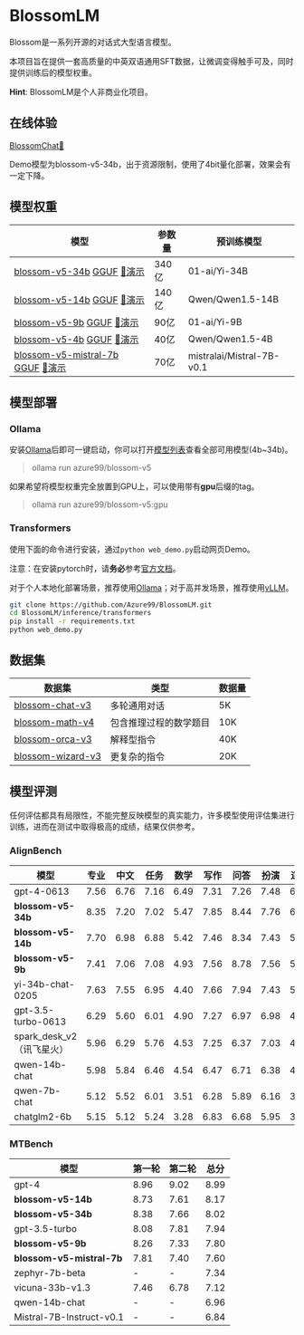 # BlossomLM

Blossom是一系列开源的对话式大型语言模型。

本项目旨在提供一套高质量的中英双语通用SFT数据，让微调变得触手可及，同时提供训练后的模型权重。

**Hint**: BlossomLM是个人非商业化项目。

## 在线体验

[BlossomChat🚀](https://blossom-chat.com/)

Demo模型为blossom-v5-34b，出于资源限制，使用了4bit量化部署，效果会有一定下降。

## 模型权重

| 模型                                                         | 参数量 | 预训练模型                |
| ------------------------------------------------------------ | ------ | ------------------------- |
| [blossom-v5-34b](https://huggingface.co/Azure99/blossom-v5-34b) [GGUF](https://huggingface.co/Azure99/blossom-v5-34b-gguf/tree/main) [🌼演示](https://blossom-chat.com/) | 340亿  | 01-ai/Yi-34B              |
| [blossom-v5-14b](https://huggingface.co/Azure99/blossom-v5-14b) [GGUF](https://huggingface.co/Azure99/blossom-v5-14b-gguf/tree/main) [🤗演示](https://azure99-blossom-14b-demo.hf.space/) | 140亿  | Qwen/Qwen1.5-14B          |
| [blossom-v5-9b](https://huggingface.co/Azure99/blossom-v5-9b) [GGUF](https://huggingface.co/Azure99/blossom-v5-9b-gguf/tree/main) [🤗演示](https://azure99-blossom-9b-demo.hf.space/) | 90亿   | 01-ai/Yi-9B               |
| [blossom-v5-4b](https://huggingface.co/Azure99/blossom-v5-4b) [GGUF](https://huggingface.co/Azure99/blossom-v5-4b-gguf/tree/main) [🤗演示](https://azure99-blossom-4b-demo.hf.space/) | 40亿   | Qwen/Qwen1.5-4B           |
| [blossom-v5-mistral-7b](https://huggingface.co/Azure99/blossom-v5-mistral-7b) [GGUF](https://huggingface.co/Azure99/blossom-v5-mistral-7b-gguf/tree/main) [🤗演示](https://azure99-blossom-mistral-7b-demo.hf.space/) | 70亿   | mistralai/Mistral-7B-v0.1 |

## 模型部署

### Ollama

安装[Ollama](https://ollama.com/)后即可一键启动，你可以打开[模型列表](https://ollama.com/azure99/blossom-v5)查看全部可用模型(4b~34b)。

> ollama run azure99/blossom-v5

如果希望将模型权重完全放置到GPU上，可以使用带有**gpu**后缀的tag。

> ollama run azure99/blossom-v5:gpu

### Transformers

使用下面的命令进行安装，通过`python web_demo.py`启动网页Demo。

注意：在安装pytorch时，请**务必**参考[官方文档](https://pytorch.org/get-started/locally/)。

对于个人本地化部署场景，推荐使用[Ollama](https://ollama.com/)；对于高并发场景，推荐使用[vLLM](https://docs.vllm.ai/en/latest/)。

```bash
git clone https://github.com/Azure99/BlossomLM.git
cd BlossomLM/inference/transformers
pip install -r requirements.txt
python web_demo.py
```

## 数据集

| 数据集                                                       | 类型                   | 数据量 |
| ------------------------------------------------------------ | ---------------------- | ------ |
| [blossom-chat-v3](https://huggingface.co/datasets/Azure99/blossom-chat-v3) | 多轮通用对话           | 5K     |
| [blossom-math-v4](https://huggingface.co/datasets/Azure99/blossom-math-v4) | 包含推理过程的数学题目 | 10K    |
| [blossom-orca-v3](https://huggingface.co/datasets/Azure99/blossom-orca-v3) | 解释型指令             | 40K    |
| [blossom-wizard-v3](https://huggingface.co/datasets/Azure99/blossom-wizard-v3) | 更复杂的指令           | 20K    |

## 模型评测

任何评估都具有局限性，不能完整反映模型的真实能力，许多模型使用评估集进行训练，进而在测试中取得极高的成绩，结果仅供参考。

### AlignBench

| 模型                      | 专业 | 中文 | 任务 | 数学 | 写作 | 问答 | 扮演 | 逻辑 | 推理 | 语言 | 总分 |
| ------------------------- | ---- | ---- | ---- | ---- | ---- | ---- | ---- | ---- | ---- | ---- | ---- |
| gpt-4-0613                | 7.56 | 6.76 | 7.16 | 6.49 | 7.31 | 7.26 | 7.48 | 6.33 | 6.41 | 7.25 | 6.83 |
| **blossom-v5-34b**        | 8.35 | 7.20 | 7.02 | 5.47 | 7.85 | 8.44 | 7.76 | 6.09 | 5.78 | 7.77 | 6.78 |
| **blossom-v5-14b**        | 7.70 | 6.98 | 6.88 | 5.42 | 7.46 | 8.34 | 7.43 | 5.83 | 5.63 | 7.47 | 6.55 |
| **blossom-v5-9b**         | 7.41 | 7.06 | 7.08 | 4.93 | 7.56 | 8.78 | 7.56 | 5.42 | 5.18 | 7.57 | 6.38 |
| yi-34b-chat-0205          | 7.63 | 7.55 | 6.95 | 4.40 | 7.66 | 7.94 | 7.43 | 5.76 | 5.08 | 7.53 | 6.30 |
| gpt-3.5-turbo-0613        | 6.29 | 5.60 | 6.01 | 4.90 | 7.27 | 6.97 | 6.98 | 4.79 | 4.85 | 6.52 | 5.68 |
| spark_desk_v2（讯飞星火） | 5.96 | 6.29 | 5.76 | 4.53 | 7.25 | 6.37 | 7.03 | 4.62 | 4.58 | 6.44 | 5.51 |
| qwen-14b-chat             | 5.98 | 5.84 | 6.46 | 4.54 | 6.47 | 6.71 | 6.38 | 4.50 | 4.52 | 6.31 | 5.41 |
| qwen-7b-chat              | 5.12 | 5.52 | 6.01 | 3.51 | 6.28 | 5.89 | 6.16 | 3.80 | 3.65 | 5.83 | 4.74 |
| chatglm2-6b               | 5.15 | 5.12 | 5.24 | 3.28 | 6.83 | 6.68 | 5.95 | 3.35 | 3.31 | 5.83 | 4.57 |

### MTBench

| 模型                      | 第一轮 | 第二轮 | 总分 |
| ------------------------- | ------ | ------ | ---- |
| gpt-4                     | 8.96   | 9.02   | 8.99 |
| **blossom-v5-14b**        | 8.73   | 7.61   | 8.17 |
| **blossom-v5-34b**        | 8.38   | 7.66   | 8.02 |
| gpt-3.5-turbo             | 8.08   | 7.81   | 7.94 |
| **blossom-v5-9b**         | 8.26   | 7.33   | 7.80 |
| **blossom-v5-mistral-7b** | 7.81   | 7.40   | 7.60 |
| zephyr-7b-beta            | -      | -      | 7.34 |
| vicuna-33b-v1.3           | 7.46   | 6.78   | 7.12 |
| qwen-14b-chat             | -      | -      | 6.96 |
| Mistral-7B-Instruct-v0.1  | -      | -      | 6.84 |
